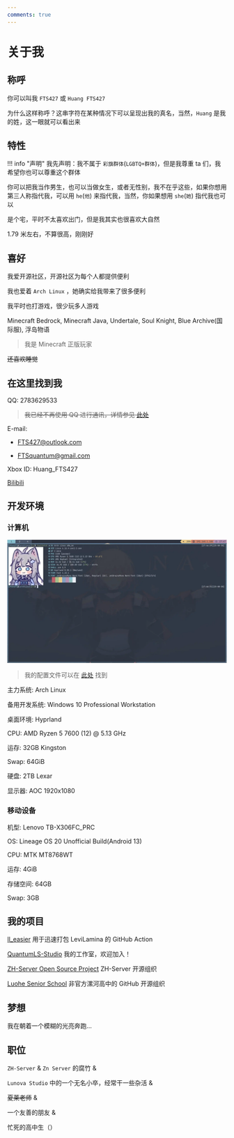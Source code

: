 ```yaml
---
comments: true
---
```


# 关于我

## 称呼

你可以叫我 `FTS427` 或 `Huang FTS427`

为什么这样称呼？这串字符在某种情况下可以呈现出我的真名，当然，`Huang` 是我的姓，这一眼就可以看出来

## 特性

!!! info "声明"
    我先声明：我不属于 `彩旗群体`(`LGBTQ+群体`)，但是我尊重 ta 们，我希望你也可以尊重这个群体

你可以把我当作男生，也可以当做女生，或者无性别，我不在乎这些，如果你想用第三人称指代我，可以用 `he`(`他`) 来指代我，当然，你如果想用 `she`(`她`) 指代我也可以

是个宅，平时不太喜欢出门，但是我其实也很喜欢大自然

1.79 米左右，不算很高，刚刚好

## 喜好

我爱开源社区，开源社区为每个人都提供便利

我也爱着 `Arch Linux` ，她确实给我带来了很多便利

我平时也打游戏，很少玩多人游戏

Minecraft Bedrock, Minecraft Java, Undertale, Soul Knight, Blue Archive(国际服), 浮岛物语

> 我是 Minecraft 正版玩家

~~还喜欢睡觉~~

## 在这里找到我

QQ: 2783629533

> ~~我已经不再使用 QQ 进行通讯，详情参见 [此处](../blog/posts/250223.md)~~

E-mail:

- <FTS427@outlook.com>

- <FTSquantum@gmail.com>

Xbox ID: Huang_FTS427

[Bilibili](https://space.bilibili.com/1978537245)

## 开发环境

### 计算机

![my_computer_screenshot](my_computer.webp)

> 我的配置文件可以在 [此处](https://github.com/FTS427/dotfile) 找到

主力系统: Arch Linux

备用开发系统: Windows 10 Professional Workstation

桌面环境: Hyprland

CPU: AMD Ryzen 5 7600 (12) @ 5.13 GHz

运存: 32GB Kingston

Swap: 64GiB <!-- 内存单位为 GiB，不是 GB -->

硬盘: 2TB Lexar <!-- 容量单位没问题，TB不是TiB -->

显示器: AOC 1920x1080 <!-- 分辨率的乘号之间无需空格 -->

### 移动设备

机型: Lenovo TB-X306FC_PRC

OS: Lineage OS 20 Unofficial Build(Android 13)

CPU: MTK MT8768WT

运存: 4GiB <!-- 同样的问题 -->

存储空间: 64GB

Swap: 3GB

## 我的项目

[ll_easier](https://github.com/ZH-Server/ll_easier) 用于迅速打包 LeviLamina 的 GitHub Action

[QuantumLS-Studio](https://github.com/QuantumLS-Studio) 我的工作室，欢迎加入！

[ZH-Server Open Source Project](https://github.com/ZH-Server) ZH-Server 开源组织

[Luohe Senior School](https://github.com/Luohe-Senior-School) 非官方漯河高中的 GitHub 开源组织

## 梦想

我在朝着一个模糊的光亮奔跑...

## 职位

`ZH-Server` & `Zn Server` 的腐竹 &

`Lunova Studio` 中的一个无名小卒，经常干一些杂活 &

~~夏莱老师~~ &

一个友善的朋友 &

忙死的高中生（）
